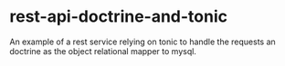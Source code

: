 # rest-api-doctrine-and-tonic
An example of a rest service relying on tonic to handle the requests an doctrine as the object relational mapper to mysql.
